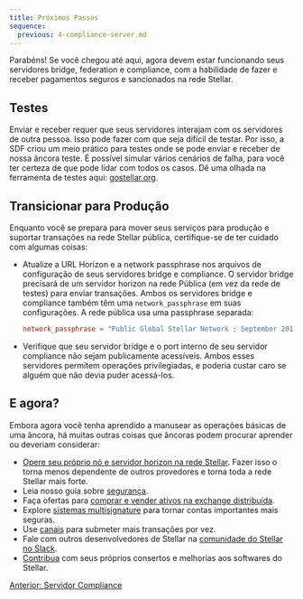 ```yaml
---
title: Próximos Passos
sequence:
  previous: 4-compliance-server.md
---
```


Parabéns! Se você chegou até aqui, agora devem estar funcionando seus servidores bridge, federation e compliance, com a habilidade de fazer e receber pagamentos seguros e sancionados na rede Stellar.

## Testes
Enviar e receber requer que seus servidores interajam com os servidores de outra pessoa. Isso pode fazer com que seja difícil de testar. Por isso, a SDF criou um meio prático para testes onde se pode enviar e receber de nossa âncora teste. É possível simular vários cenários de falha, para você ter certeza de que pode lidar com todos os casos. Dê uma olhada na ferramenta de testes aqui: [gostellar.org](http://gostellar.org).

## Transicionar para Produção

Enquanto você se prepara para mover seus serviços para produção e suportar transações na rede Stellar pública, certifique-se de ter cuidado com algumas coisas:

- Atualize a URL Horizon e a network passphrase nos arquivos de configuração de seus servidores bridge e compliance. O servidor bridge precisará de um servidor horizon na rede Pública (em vez da rede de testes) para enviar transações. Ambos os servidores bridge e compliance também têm uma `network_passphrase` em suas configurações. A rede pública usa uma passphrase separada:

    ```toml
    network_passphrase = "Public Global Stellar Network ; September 2015"
    ````

- Verifique que seu servidor bridge e o port interno de seu servidor compliance não sejam publicamente acessíveis. Ambos esses servidores permitem operações privilegiadas, e poderia custar caro se alguém que não devia puder acessá-los.


## E agora?

Embora agora você tenha aprendido a manusear as operações básicas de uma âncora, há muitas outras coisas que âncoras podem procurar aprender ou deveriam considerar:

- [Opere seu próprio nó e servidor horizon na rede Stellar](https://stellar.org/developers/stellar-core/software/admin.html). Fazer isso o torna menos dependente de outros provedores e torna toda a rede Stellar mais forte.
- Leia nosso guia sobre [segurança](../security.md).
- Faça ofertas para [comprar e vender ativos na exchange distribuída](../concepts/exchange.md).
- Explore [sistemas multisignature](../concepts/multi-sig.md) para tornar contas importantes mais seguras.
- Use [canais](../channels.md) para submeter mais transações por vez.
- Fale com outros desenvolvedores de Stellar na [comunidade do Stellar no Slack](http://slack.stellar.org/).
- [Contribua](../contributing.md) com seus próprios consertos e melhorias aos softwares do Stellar.

<nav class="sequence-navigation">
  <a rel="prev" href="4-compliance-server.md">Anterior: Servidor Compliance</a>
</nav>

